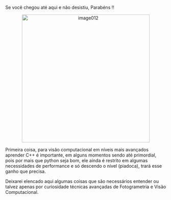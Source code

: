 Se você chegou até aqui e não desistiu, Parabéns !!



<center>
<img width="400" height="400"  src="https://gifmania.com.br/wp-content/uploads/2020/05/parabens-3-gif.gif" alt="image012">
<br>
</center>

Primeira coisa, para visão computacional em níveis mais avançados aprender C++ é importante, em alguns momentos sendo até primordial, pois por mais que python seja bom, ele ainda é restrito em algumas necessidades de performance e só descendo o nível (piadoca), trará esse ganho que precisa.

Deixarei elencado aqui algumas coisas que são necessários entender ou talvez apenas por curiosidade técnicas avançadas de Fotogrametria e Visão Computacional.



